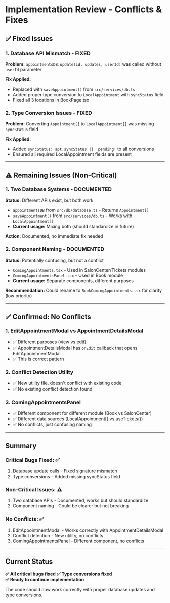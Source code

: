 # Implementation Review - Conflicts & Fixes

## ✅ Fixed Issues

### 1. Database API Mismatch - FIXED
**Problem:** `appointmentsDB.update(id, updates, userId)` was called without `userId` parameter

**Fix Applied:**
- Replaced with `saveAppointment()` from `src/services/db.ts`
- Added proper type conversion to `LocalAppointment` with `syncStatus` field
- Fixed all 3 locations in BookPage.tsx

### 2. Type Conversion Issues - FIXED  
**Problem:** Converting `Appointment[]` to `LocalAppointment[]` was missing `syncStatus` field

**Fix Applied:**
- Added `syncStatus: apt.syncStatus || 'pending'` to all conversions
- Ensured all required LocalAppointment fields are present

---

## ⚠️ Remaining Issues (Non-Critical)

### 1. Two Database Systems - DOCUMENTED
**Status:** Different APIs exist, but both work
- `appointmentsDB` from `src/db/database.ts` - Returns `Appointment[]`
- `saveAppointment()` from `src/services/db.ts` - Works with `LocalAppointment[]`
- **Current usage:** Mixing both (should standardize in future)

**Action:** Documented, no immediate fix needed

### 2. Component Naming - DOCUMENTED
**Status:** Potentially confusing, but not a conflict
- `ComingAppointments.tsx` - Used in SalonCenter/Tickets modules
- `ComingAppointmentsPanel.tsx` - Used in Book module
- **Current usage:** Separate components, different purposes

**Recommendation:** Could rename to `BookComingAppointments.tsx` for clarity (low priority)

---

## ✅ Confirmed: No Conflicts

### 1. EditAppointmentModal vs AppointmentDetailsModal
- ✅ Different purposes (view vs edit)
- ✅ AppointmentDetailsModal has `onEdit` callback that opens EditAppointmentModal
- ✅ This is correct pattern

### 2. Conflict Detection Utility
- ✅ New utility file, doesn't conflict with existing code
- ✅ No existing conflict detection found

### 3. ComingAppointmentsPanel
- ✅ Different component for different module (Book vs SalonCenter)
- ✅ Different data sources (LocalAppointment[] vs useTickets())
- ✅ No conflicts, just confusing naming

---

## Summary

### Critical Bugs Fixed: ✅
1. Database update calls - Fixed signature mismatch
2. Type conversions - Added missing syncStatus field

### Non-Critical Issues: ⚠️
1. Two database APIs - Documented, works but should standardize
2. Component naming - Could be clearer but not breaking

### No Conflicts: ✅
1. EditAppointmentModal - Works correctly with AppointmentDetailsModal
2. Conflict detection - New utility, no conflicts
3. ComingAppointmentsPanel - Different component, no conflicts

---

## Current Status

**✅ All critical bugs fixed**
**✅ Type conversions fixed**  
**✅ Ready to continue implementation**

The code should now work correctly with proper database updates and type conversions.

